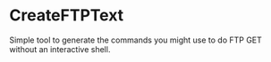 # CreateFTPText
Simple tool to generate the commands you might use to do FTP GET without an interactive shell.

